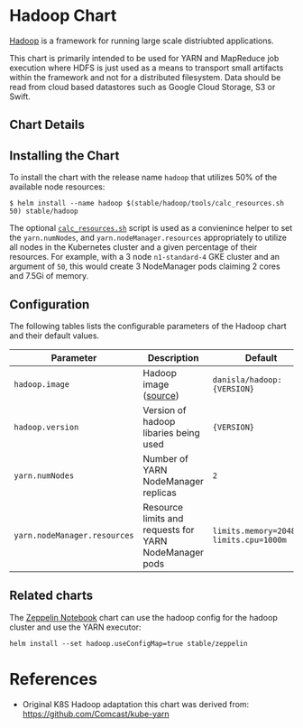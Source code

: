# Hadoop Chart

[Hadoop](https://hadoop.apache.org/) is a framework for running large scale distriubted applications.

This chart is primarily intended to be used for YARN and MapReduce job execution where HDFS is just used as a means to transport small artifacts within the framework and not for a distributed filesystem. Data should be read from cloud based datastores such as Google Cloud Storage, S3 or Swift.

## Chart Details

## Installing the Chart

To install the chart with the release name `hadoop` that utilizes 50% of the available node resources:

```
$ helm install --name hadoop $(stable/hadoop/tools/calc_resources.sh 50) stable/hadoop
```

The optional [`calc_resources.sh`](./tools/calc_resources.sh) script is used as a convienince helper to set the `yarn.numNodes`, and `yarn.nodeManager.resources` appropriately to utilize all nodes in the Kubernetes cluster and a given percentage of their resources. For example, with a 3 node `n1-standard-4` GKE cluster and an argument of `50`, this would create 3 NodeManager pods claiming 2 cores and 7.5Gi of memory.

## Configuration

The following tables lists the configurable parameters of the Hadoop chart and their default values.

| Parameter                            | Description                                | Default                                                    |
| -------------------------------      | -------------------------------            | ---------------------------------------------------------- |
| `hadoop.image`                              | Hadoop image ([source](https://github.com/Comcast/kube-yarn/tree/master/image))                            | `danisla/hadoop:{VERSION}`                              |
| `hadoop.version`                    | Version of hadoop libaries being used                          | `{VERSION}`                                             |
| `yarn.numNodes`                  | Number of YARN NodeManager replicas                    | `2`                                                     |
| `yarn.nodeManager.resources`                  | Resource limits and requests for YARN NodeManager pods                    | `limits.memory=2048Mi, limits.cpu=1000m`                                                     |

## Related charts

The [Zeppelin Notebook](https://github.com/kubernetes/charts/tree/master/stable/zeppelin) chart can use the hadoop config for the hadoop cluster and use the YARN executor:

```
helm install --set hadoop.useConfigMap=true stable/zeppelin
```

# References

- Original K8S Hadoop adaptation this chart was derived from: https://github.com/Comcast/kube-yarn
